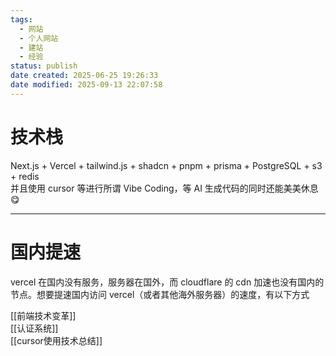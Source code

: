 ```yaml
---
tags:
  - 网站
  - 个人网站
  - 建站
  - 经验
status: publish
date created: 2025-06-25 19:26:33
date modified: 2025-09-13 22:07:58
---
```


# 技术栈

Next.js + Vercel + tailwind.js + shadcn + pnpm + prisma + PostgreSQL + s3 + redis  
并且使用 cursor 等进行所谓 Vibe Coding，等 AI 生成代码的同时还能美美休息😋

---

# 国内提速

vercel 在国内没有服务，服务器在国外，而 cloudflare 的 cdn 加速也没有国内的节点。想要提速国内访问 vercel（或者其他海外服务器）的速度，有以下方式

[[前端技术变革]]  
[[认证系统]]  
[[cursor使用技术总结]]
